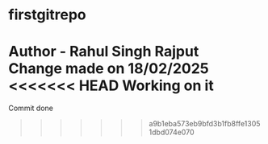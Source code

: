 # firstgitrepo
Author - Rahul Singh Rajput
<br>
Change made on 18/02/2025
<<<<<<< HEAD
Working on it
=======
Commit done
>>>>>>> a9b1eba573eb9bfd3b1fb8ffe13051dbd074e070
